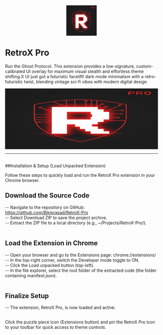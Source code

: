 <p align="center"><img align="center" width="100px" height="100px" src="retroxicon.png"/></p>
<H1> RetroX Pro </H1>
<label>Run the Ghost Protocol. This extension provides a low-signature, custom-calibrated UI overlay for maximum visual stealth and effortless theme shifting.X UI just got a futuristic facelift!
dark mode minimalism with a retro-futuristic twist, blending vintage sci-fi vibes with modern digital design</label><br>

<p align="center"><img align="center" width="600px" height="200px" src="retroxicon.png"/></p>
<hr>
<br>
##Installation & Setup (Load Unpacked Extension)<br>

Follow these steps to quickly load and run the RetroX Pro extension in your Chrome browser.<br>

## Download the Source Code<br>
  -- Navigate to the repository on GitHub: https://github.com/Bikiprasad/RetroX-Pro<br>
  -- Select Download ZIP to save the project archive.<br>
  -- Extract the ZIP file to a local directory (e.g., ~/Projects/RetroX-Pro/).<br><br>

## Load the Extension in Chrome <br>
  -- Open your browser and go to the Extensions page: chrome://extensions/<br>
  -- In the top-right corner, switch the Developer mode toggle to ON.<br>
  -- Click the Load unpacked button (top-left).<br>
  -- In the file explorer, select the root folder of the extracted code (the folder containing manifest.json).<br><br>

## Finalize Setup<br>
  -- The extension, RetroX Pro, is now loaded and active.<br><br>

Click the puzzle piece icon (Extensions button) and pin the RetroX Pro icon to your toolbar for quick access to theme controls.

